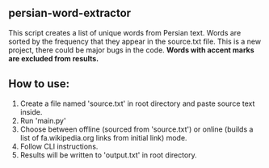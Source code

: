 ## persian-word-extractor
This script creates a list of unique words from Persian text. Words are sorted by the frequency that they appear in the source.txt file. This is a new project, there could be major bugs in the code.
**Words with accent marks are excluded from results.**

## How to use:
1. Create a file named 'source.txt' in root directory and paste source text inside.
2. Run 'main.py'
3. Choose between offline (sourced from 'source.txt') or online (builds a list of fa.wikipedia.org links from initial link) mode.
4. Follow CLI instructions.
5. Results will be written to 'output.txt' in root directory.
